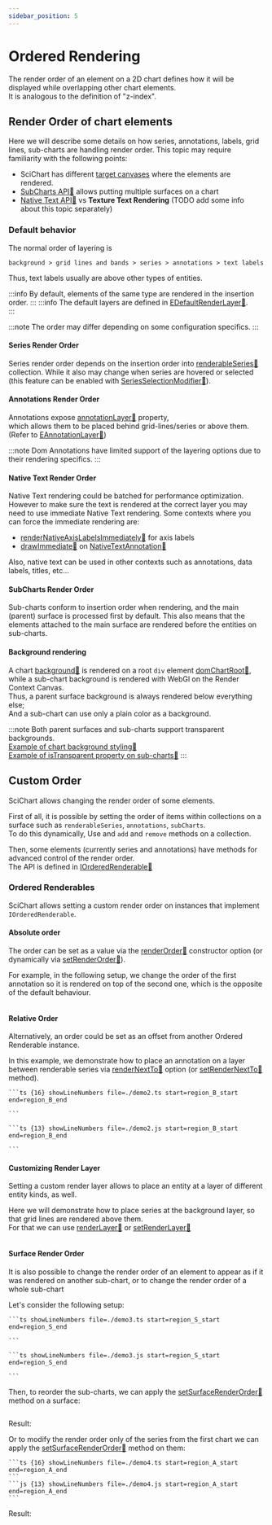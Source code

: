 ```yaml
---
sidebar_position: 5
---
```


# Ordered Rendering

The render order of an element on a 2D chart defines how it will be displayed while overlapping other chart elements.  
It is analogous to the definition of "z-index".

## Render Order of chart elements

Here we will describe some details on how series, annotations, labels, grid lines, sub-charts are handling render order.
This topic may require familiarity with the following points:

- SciChart has different [target canvases](/2d-charts/annotations-api/html-annotation/#general-annotation-layer-types-overview) where the elements are rendered.
- [SubCharts API:blue_book:](https://www.scichart.com/documentation/js/current/WhatIsTheSubChartsAPI.html) allows putting multiple surfaces on a chart
- [Native Text API:blue_book:](https://www.scichart.com/documentation/js/current/webframe.html#Native%20Text%20Api.html) vs **Texture Text Rendering** (TODO add some info about this topic separately)

### Default behavior

The normal order of layering is

```
background > grid lines and bands > series > annotations > text labels
```

Thus, text labels usually are above other types of entities.

:::info
By default, elements of the same type are rendered in the insertion order.
:::
:::info
The default layers are defined in [EDefaultRenderLayer:blue_book:](https://www.scichart.com/documentation/js/current/typedoc/enums/edefaultrenderlayer.html).  
:::

:::note
The order may differ depending on some configuration specifics.
:::

#### Series Render Order

Series render order depends on the insertion order into [renderableSeries:blue_book:](https://www.scichart.com/documentation/js/current/typedoc/classes/scichartsurface.html#renderableseries) collection.
While it also may change when series are hovered or selected (this feature can be enabled with [SeriesSelectionModifier:blue_book:](https://www.scichart.com/documentation/js/current/typedoc/classes/seriesselectionmodifier.html)).

<ChartFromSciChartDemo
    src="https://www.scichart.com/demo/iframe/chart-series-selection"
    title="Series Selection Example"
/>

#### Annotations Render Order

Annotations expose [annotationLayer:blue_book:](https://www.scichart.com/documentation/js/v4/typedoc/classes/annotationbase.html#annotationlayer) property,  
which allows them to be placed behind grid-lines/series or above them.  
(Refer to [EAnnotationLayer:blue_book:](https://www.scichart.com/documentation/js/current/typedoc/enums/eannotationlayer.html))

:::note
Dom Annotations have limited support of the layering options due to their rendering specifics.
:::

<ChartFromSciChartDemo
    src="https://www.scichart.com/demo/iframe/annotation-layers"
    title="Annotation Layers Example"
/>

#### Native Text Render Order

Native Text rendering could be batched for performance optimization. However to make sure the text is rendered at the correct layer you may need to use immediate Native Text rendering.
Some contexts where you can force the immediate rendering are:

- [renderNativeAxisLabelsImmediately:blue_book:](https://www.scichart.com/documentation/js/current/typedoc/classes/scichartsurface.html#rendernativeaxislabelsimmediately) for axis labels
- [drawImmediate:blue_book:](https://www.scichart.com/documentation/js/v4/typedoc/interfaces/inativetextannotationoptions.html#drawimmediate) on [NativeTextAnnotation:blue_book:](https://www.scichart.com/documentation/js/current/typedoc/classes/nativetextannotation.html)

Also, native text can be used in other contexts such as annotations, data labels, titles, etc...

#### SubCharts Render Order

Sub-charts conform to insertion order when rendering, and the main (parent) surface is processed first by default.
This also means that the elements attached to the main surface are rendered before the entities on sub-charts.

#### Background rendering

A chart [background:blue_book:](https://www.scichart.com/documentation/js/current/typedoc/classes/scichartsurface.html#background) is rendered on a root `div` element [domChartRoot:blue_book:](https://www.scichart.com/documentation/js/v4/typedoc/classes/scichartsurface.html#domchartroot),
while a sub-chart background is rendered with WebGl on the Render Context Canvas.  
Thus, a parent surface background is always rendered below everything else;  
And a sub-chart can use only a plain color as a background.

:::note
Both parent surfaces and sub-charts support transparent backgrounds.  
[Example of chart background styling:blue_book:](https://www.scichart.com/documentation/js/current/webframe.html#Chart%20Styling%20-%20Images%20in%20Background.html)  
[Example of isTransparent property on sub-charts:blue_book:](https://www.scichart.com/documentation/js/current/webframe.html#SubSurfaceTransparency.html)
:::

## Custom Order

SciChart allows changing the render order of some elements.

First of all, it is possible by setting the order of items within collections on a surface such as `renderableSeries`, `annotations`, `subCharts`.  
To do this dynamically, Use and `add` and `remove` methods on a collection.

Then, some elements (currently series and annotations) have methods for advanced control of the render order.  
The API is defined in [IOrderedRenderable:blue_book:](https://www.scichart.com/documentation/js/v4/typedoc/classes/orderedrenderable.html)

### Ordered Renderables

SciChart allows setting a custom render order on instances that implement `IOrderedRenderable`.

#### Absolute order

The order can be set as a value via the [renderOrder:blue_book:](https://www.scichart.com/documentation/js/v4/typedoc/interfaces/iannotationbaseoptions.html#renderorder) constructor option (or dynamically via [setRenderOrder:blue_book:](https://www.scichart.com/documentation/js/v4/typedoc/interfaces/iorderedrenderable.html#setrenderorder)).

For example, in the following setup, we change the order of the first annotation so it is rendered on top of the second one, which is the opposite of the default behaviour.

<LiveDocSnippet name="demo1" />

```ts {12} showLineNumbers file=./demo1.ts start=region_A_start end=region_A_end

```

#### Relative Order

Alternatively, an order could be set as an offset from another Ordered Renderable instance.

In this example, we demonstrate how to place an annotation on a layer between renderable series via [renderNextTo:blue_book:](https://www.scichart.com/documentation/js/v4/typedoc/interfaces/iannotationbaseoptions.html#rendernextto) option
(or [setRenderNextTo:blue_book:](https://www.scichart.com/documentation/js/v4/typedoc/classes/annotationbase.html#setrendernextto) method).

<LiveDocSnippet name="demo2" />

<CodeSnippetBlock>

    ```ts {16} showLineNumbers file=./demo2.ts start=region_B_start end=region_B_end

    ```

    ```ts {13} showLineNumbers file=./demo2.js start=region_B_start end=region_B_end

    ```

</CodeSnippetBlock>

#### Customizing Render Layer

Setting a custom render layer allows to place an entity at a layer of different entity kinds, as well.

Here we will demonstrate how to place series at the background layer, so that grid lines are rendered above them.  
For that we can use [renderLayer:blue_book:](https://www.scichart.com/documentation/js/v4/typedoc/interfaces/ibaserenderableseriesoptions.html#renderlayer) or [setRenderLayer:blue_book:](https://www.scichart.com/documentation/js/v4/typedoc/classes/baserenderableseries.html#setrenderlayer)

<LiveDocSnippet name="demo5" />

```ts {2} showLineNumbers file=./demo5.ts start=region_B_start end=region_B_end

```

#### Surface Render Order

It is also possible to change the render order of an element to appear as if it was rendered on another sub-chart,
or to change the render order of a whole sub-chart

Let's consider the following setup:

<CodeSnippetBlock>

    ```ts showLineNumbers file=./demo3.ts start=region_S_start end=region_S_end

    ```

    ```ts showLineNumbers file=./demo3.js start=region_S_start end=region_S_end

    ```

</CodeSnippetBlock>

Then, to reorder the sub-charts, we can apply the [setSurfaceRenderOrder:blue_book:](https://www.scichart.com/documentation/js/v4/typedoc/classes/scichartsurface.html#setsurfacerenderorder) method on a surface:

```ts {13} showLineNumbers file=./demo3.js start=region_A_start end=region_A_end

```

Result:

<LiveDocSnippet name="demo3" />

Or to modify the render order only of the series from the first chart we can apply the [setSurfaceRenderOrder:blue_book:](https://www.scichart.com/documentation/js/v4/typedoc/classes/baserenderableseries.html#setsurfacerenderorder) method on them:

<CodeSnippetBlock>

    ```ts {16} showLineNumbers file=./demo4.ts start=region_A_start end=region_A_end
    ```
    ```js {13} showLineNumbers file=./demo4.js start=region_A_start end=region_A_end
    ```

</CodeSnippetBlock>

Result:

<LiveDocSnippet name="demo4" />
